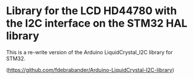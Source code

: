 # Library for the LCD HD44780 with the I2C interface on the STM32 HAL library
This is a re-write version of the Arduino LiquidCrystal_I2C library for STM32.

(https://github.com/fdebrabander/Arduino-LiquidCrystal-I2C-library)
